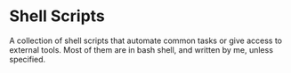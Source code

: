# Shell Scripts
A collection of shell scripts that automate common tasks or give access to external tools. Most of them are in bash shell, and written by me, unless specified.
